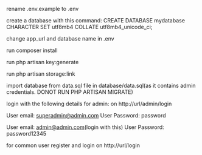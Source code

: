 rename .env.example to .env

create a database with this command:
CREATE DATABASE mydatabase CHARACTER SET utf8mb4 COLLATE utf8mb4_unicode_ci;


change app_url and database name in .env

run composer install

run php artisan key:generate

run php artisan storage:link

import database from data.sql file in database/data.sql(as it contains admin credentials. DONOT RUN PHP ARTISAN MIGRATE)

login with the following details for admin: on http://url/admin/login

User email: superadmin@admin.com
User Password: password

User email: admin@admin.com(login with this)
User Password: password12345

for common user register and login on http://url/login
